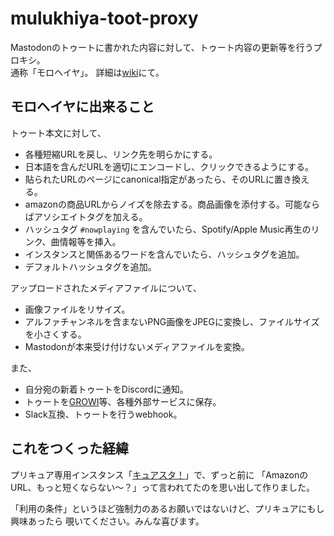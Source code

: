 # mulukhiya-toot-proxy

Mastodonのトゥートに書かれた内容に対して、トゥート内容の更新等を行うプロキシ。  
通称「モロヘイヤ」。
詳細は[wiki](https://github.com/pooza/mulukhiya-toot-proxy/wiki)にて。

## モロヘイヤに出来ること

トゥート本文に対して、

- 各種短縮URLを戻し、リンク先を明らかにする。
- 日本語を含んだURLを適切にエンコードし、クリックできるようにする。
- 貼られたURLのページにcanonical指定があったら、そのURLに置き換える。
- amazonの商品URLからノイズを除去する。商品画像を添付する。可能ならばアソシエイトタグを加える。
- ハッシュタグ `#nowplaying` を含んでいたら、Spotify/Apple Music再生のリンク、曲情報等を挿入。
- インスタンスと関係あるワードを含んでいたら、ハッシュタグを追加。
- デフォルトハッシュタグを追加。

アップロードされたメディアファイルについて、

- 画像ファイルをリサイズ。
- アルファチャンネルを含まないPNG画像をJPEGに変換し、ファイルサイズを小さくする。
- Mastodonが本来受け付けないメディアファイルを変換。

また、

- 自分宛の新着トゥートをDiscordに通知。
- トゥートを[GROWI](https://growi.org/)等、各種外部サービスに保存。
- Slack互換、トゥートを行うwebhook。

## これをつくった経緯

プリキュア専用インスタンス「[キュアスタ！](https://precure.ml)」で、ずっと前に
「AmazonのURL、もっと短くならない〜？」って言われてたのを思い出して作りました。

「利用の条件」というほど強制力のあるお願いではないけど、プリキュアにもし興味あったら
覗いてください。みんな喜びます。
